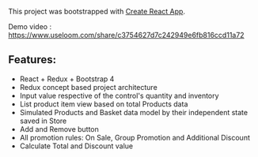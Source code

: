 This project was bootstrapped with [Create React App](https://github.com/facebookincubator/create-react-app).

Demo video : https://www.useloom.com/share/c3754627d7c242949e6fb816ccd11a72

## Features: 

- React + Redux + Bootstrap 4
- Redux concept based project architecture
- Input value respective of the control's quantity and inventory
- List product item view based on total Products data
- Simulated Products and Basket data model by their independent state saved in Store
- Add and Remove button
- All promotion rules: On Sale, Group Promotion and Additional Discount
- Calculate Total and Discount value
